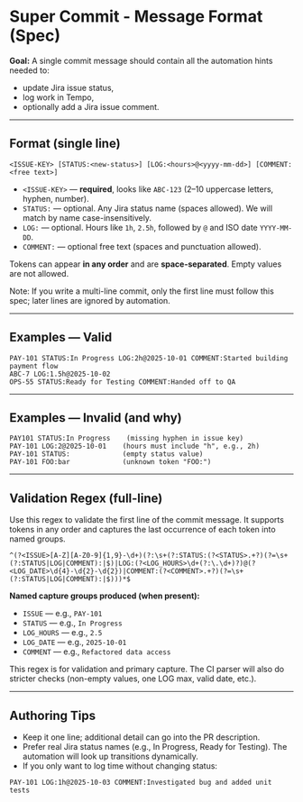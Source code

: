 ﻿# Super Commit - Message Format (Spec)

**Goal:** A single commit message should contain all the automation hints needed to:
- update Jira issue status,
- log work in Tempo,
- optionally add a Jira issue comment.

---

## Format (single line)

```
<ISSUE-KEY> [STATUS:<new-status>] [LOG:<hours>@<yyyy-mm-dd>] [COMMENT:<free text>]
```

- `<ISSUE-KEY>` — **required**, looks like `ABC-123` (2–10 uppercase letters, hyphen, number).
- `STATUS:` — optional. Any Jira status name (spaces allowed). We will match by name case-insensitively.
- `LOG:` — optional. Hours like `1h`, `2.5h`, followed by `@` and ISO date `YYYY-MM-DD`.
- `COMMENT:` — optional free text (spaces and punctuation allowed).

Tokens can appear **in any order** and are **space-separated**. Empty values are not allowed.

Note: If you write a multi-line commit, only the first line must follow this spec; later lines are ignored by automation.

---

## Examples — Valid

```
PAY-101 STATUS:In Progress LOG:2h@2025-10-01 COMMENT:Started building payment flow
ABC-7 LOG:1.5h@2025-10-02
OPS-55 STATUS:Ready for Testing COMMENT:Handed off to QA
```

---

## Examples — Invalid (and why)

```
PAY101 STATUS:In Progress    (missing hyphen in issue key)
PAY-101 LOG:2@2025-10-01    (hours must include "h", e.g., 2h)
PAY-101 STATUS:             (empty status value)
PAY-101 FOO:bar             (unknown token "FOO:")
```

---

## Validation Regex (full-line)

Use this regex to validate the first line of the commit message. It supports tokens in any order and captures the last occurrence of each token into named groups.

```
^(?<ISSUE>[A-Z][A-Z0-9]{1,9}-\d+)(?:\s+(?:STATUS:(?<STATUS>.+?)(?=\s+(?:STATUS|LOG|COMMENT):|$)|LOG:(?<LOG_HOURS>\d+(?:\.\d+)?)@(?<LOG_DATE>\d{4}-\d{2}-\d{2})|COMMENT:(?<COMMENT>.+?)(?=\s+(?:STATUS|LOG|COMMENT):|$)))*$
```

**Named capture groups produced (when present):**
- `ISSUE` — e.g., `PAY-101`
- `STATUS` — e.g., `In Progress`
- `LOG_HOURS` — e.g., `2.5`
- `LOG_DATE` — e.g., `2025-10-01`
- `COMMENT` — e.g., `Refactored data access`

This regex is for validation and primary capture. The CI parser will also do stricter checks (non-empty values, one LOG max, valid date, etc.).

---

## Authoring Tips

- Keep it one line; additional detail can go into the PR description.
- Prefer real Jira status names (e.g., In Progress, Ready for Testing). The automation will look up transitions dynamically.
- If you only want to log time without changing status:

```
PAY-101 LOG:1h@2025-10-03 COMMENT:Investigated bug and added unit tests
```